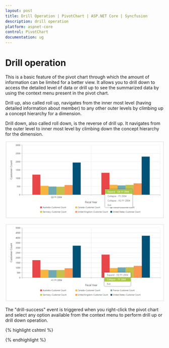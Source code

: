 ```yaml
---
layout: post
title: Drill Operation | PivotChart | ASP.NET Core | Syncfusion
description: drill operation
platform: aspnet-core
control: PivotChart
documentation: ug
---
```


# Drill operation

This is a basic feature of the pivot chart through which the amount of information can be limited for a better view. It allows you to drill down to access the detailed level of data or drill up to see the summarized data by using the context menu present in the pivot chart.

Drill up, also called roll up, navigates from the inner most level (having detailed information about member) to any other outer levels by climbing up a concept hierarchy for a dimension.

Drill down, also called roll down, is the reverse of drill up. It navigates from the outer level to inner most level by climbing down the concept hierarchy for the dimension.

![Drilldown option in ASP NET Core pivot chart control](Drill-Operation_images/Drill-Operation_img1.png)


![Drilup option in ASP NET Core pivot chart control](Drill-Operation_images/Drill-Operation_img2.png)


The "drill-success" event is triggered when you right-click the pivot chart and select any option available from the context menu to perform drill up or drill down operation.

{% highlight cshtml %}

<ej-pivot-chart id="PivotChart1" drill-success="DrillSuccess">
    <e-size width="950px" height="460px"></e-size>
</ej-pivot-chart>

<script type="text/javascript">
    function DrillSuccess(args) {
        alert("Drill Success");
    }
</script>

{% endhighlight %}
